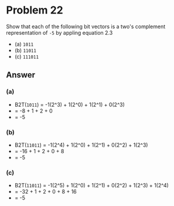 # Problem 22

Show that each of the following bit vectors is a two's complement representation
of `-5` by appling equation 2.3

- (a) `1011`
- (b) `11011`
- (c) `111011`

## Answer

### (a)

- B2T(`1011`) = -1(2^3) + 1(2^0) + 1(2^1) + 0(2^3)
- = -8 + 1 + 2 + 0
- = -5

### (b)

- B2T(`11011`) = -1(2^4) + 1(2^0) + 1(2^1) + 0(2^2) + 1(2^3)
- = -16 + 1 + 2 + 0 + 8
- = -5

### (c)

- B2T(`11011`) = -1(2^5) + 1(2^0) + 1(2^1) + 0(2^2) + 1(2^3) + 1(2^4)
- = -32 + 1 + 2 + 0 + 8 + 16
- = -5
